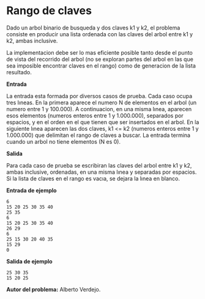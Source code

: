 # Rango de claves

Dado un arbol binario de busqueda y dos claves k1 y k2, el problema consiste en producir una lista ordenada con las claves del arbol entre k1 y k2, ambas inclusive.

La implementacion debe ser lo mas eficiente posible tanto desde el punto de vista del recorrido del arbol (no se exploran partes del arbol en las que sea imposible encontrar claves en el rango) como de generacion de la lista resultado.

**Entrada**

La entrada esta formada por diversos casos de prueba. Cada caso ocupa tres lıneas. En la primera aparece el numero N de elementos en el arbol (un numero entre 1 y 100.000). A continuacion, en una misma lınea, aparecen esos elementos (numeros enteros entre 1 y 1.000.000), separados por espacios, y en el orden en el que tienen que ser insertados en el  arbol. En la siguiente lınea aparecen las dos claves, k1 <= k2 (numeros enteros entre 1 y 1.000.000) que delimitan el rango de claves a buscar. La entrada termina cuando un arbol no tiene elementos (N es 0).

**Salida**

Para cada caso de prueba se escribiran las claves del arbol entre k1 y k2, ambas inclusive, ordenadas, en una misma lınea y separadas por espacios. Si la lista de claves en el rango es vacıa, se dejara la lınea en blanco.

**Entrada de ejemplo**

    6
    15 20 25 30 35 40
    25 35
    6
    15 20 25 30 35 40
    26 29
    6
    25 15 30 20 40 35
    15 29
    0

**Salida de ejemplo**

    25 30 35
    15 20 25
 
 **Autor del problema:** Alberto Verdejo.
